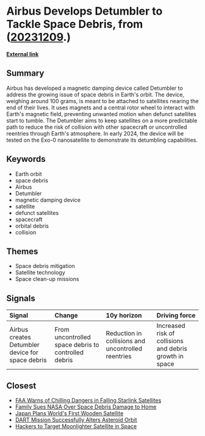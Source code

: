 # __Airbus Develops Detumbler to Tackle Space Debris__, from ([20231209](https://kghosh.substack.com/p/20231209).)

__[External link](https://gizmodo.com/airbus-launches-device-to-keep-dead-satellites-from-tum-1851021678)__



## Summary

Airbus has developed a magnetic damping device called Detumbler to address the growing issue of space debris in Earth's orbit. The device, weighing around 100 grams, is meant to be attached to satellites nearing the end of their lives. It uses magnets and a central rotor wheel to interact with Earth's magnetic field, preventing unwanted motion when defunct satellites start to tumble. The Detumbler aims to keep satellites on a more predictable path to reduce the risk of collision with other spacecraft or uncontrolled reentries through Earth's atmosphere. In early 2024, the device will be tested on the Exo-0 nanosatellite to demonstrate its detumbling capabilities.

## Keywords

* Earth orbit
* space debris
* Airbus
* Detumbler
* magnetic damping device
* satellite
* defunct satellites
* spacecraft
* orbital debris
* collision

## Themes

* Space debris mitigation
* Satellite technology
* Space clean-up missions

## Signals

| Signal                                           | Change                                              | 10y horizon                                        | Driving force                                           |
|:-------------------------------------------------|:----------------------------------------------------|:---------------------------------------------------|:--------------------------------------------------------|
| Airbus creates Detumbler device for space debris | From uncontrolled space debris to controlled debris | Reduction in collisions and uncontrolled reentries | Increased risk of collisions and debris growth in space |

## Closest

* [FAA Warns of Chilling Dangers in Falling Starlink Satellites](0b7c76362a1e20b1faa1a422d73b5b0d)
* [Family Sues NASA Over Space Debris Damage to Home](2d27d6b4a321a16f49c2e77988a13246)
* [Japan Plans World's First Wooden Satellite](a8e879a399523fa13be56fab2f93d822)
* [DART Mission Successfully Alters Asteroid Orbit](3104ce7da8c0d2b90e007402d07a930a)
* [Hackers to Target Moonlighter Satellite in Space](f21752e61524e179fbdb1ef773666a40)